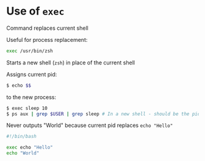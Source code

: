 # Use of `exec`

Command replaces current shell

Useful for process replacement:
```sh
exec /usr/bin/zsh
```

Starts a new shell (`zsh`) in place of the current shell

Assigns current pid:
```sh
$ echo $$
```

to the new process:
```sh
$ exec sleep 10
$ ps aux | grep $USER | grep sleep # In a new shell - should be the pid of the calling shell
```

Never outputs "World" because current pid replaces `echo "Hello"`
```sh
#!/bin/bash

exec echo "Hello"
echo "World"
```

